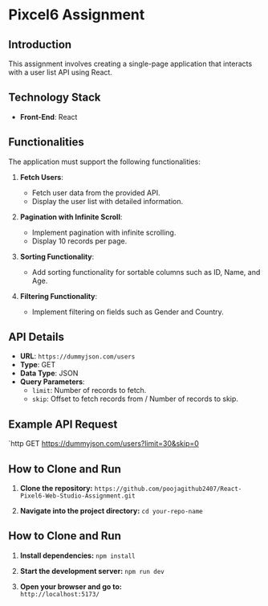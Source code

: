 # Pixcel6 Assignment

## Introduction

This assignment involves creating a single-page application that interacts with a user list API using React.

## Technology Stack

- **Front-End**: React

## Functionalities

The application must support the following functionalities:

1. **Fetch Users**:

   - Fetch user data from the provided API.
   - Display the user list with detailed information.

2. **Pagination with Infinite Scroll**:

   - Implement pagination with infinite scrolling.
   - Display 10 records per page.

3. **Sorting Functionality**:

   - Add sorting functionality for sortable columns such as ID, Name, and Age.

4. **Filtering Functionality**:
   - Implement filtering on fields such as Gender and Country.

## API Details

- **URL**: `https://dummyjson.com/users`
- **Type**: GET
- **Data Type**: JSON
- **Query Parameters**:
  - `limit`: Number of records to fetch.
  - `skip`: Offset to fetch records from / Number of records to skip.

## Example API Request

`http
GET https://dummyjson.com/users?limit=30&skip=0

## How to Clone and Run

1. **Clone the repository:**
   `https://github.com/poojagithub2407/React-Pixel6-Web-Studio-Assignment.git`

2. **Navigate into the project directory:**
   `cd your-repo-name`

## How to Clone and Run

1. **Install dependencies:**
     `npm install`

2. **Start the development server:**
    `npm run dev`

3. **Open your browser and go to:**   
   `http://localhost:5173/` 